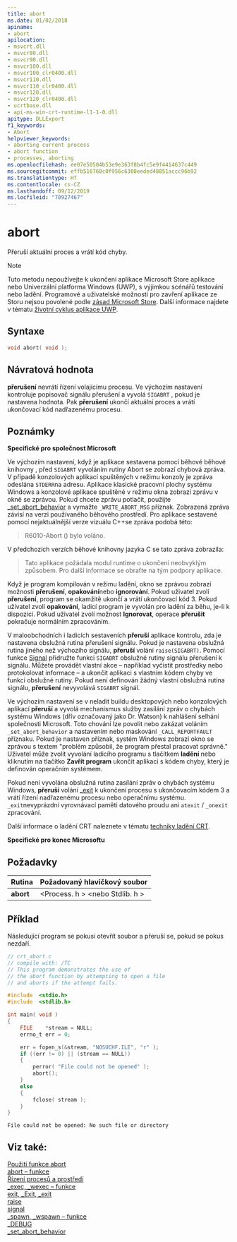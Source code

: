 ```yaml
---
title: abort
ms.date: 01/02/2018
apiname:
- abort
apilocation:
- msvcrt.dll
- msvcr80.dll
- msvcr90.dll
- msvcr100.dll
- msvcr100_clr0400.dll
- msvcr110.dll
- msvcr110_clr0400.dll
- msvcr120.dll
- msvcr120_clr0400.dll
- ucrtbase.dll
- api-ms-win-crt-runtime-l1-1-0.dll
apitype: DLLExport
f1_keywords:
- Abort
helpviewer_keywords:
- aborting current process
- abort function
- processes, aborting
ms.openlocfilehash: ee07e50504b53e9e363f8b4fc5e9f4414637c449
ms.sourcegitcommit: effb516760c0f956c6308eeded48851accc96b92
ms.translationtype: HT
ms.contentlocale: cs-CZ
ms.lasthandoff: 09/12/2019
ms.locfileid: "70927467"
---
```

# <a name="abort"></a>abort

Přeruší aktuální proces a vrátí kód chyby.

> [!NOTE]
> Tuto metodu nepoužívejte k ukončení aplikace Microsoft Store aplikace nebo Univerzální platforma Windows (UWP), s výjimkou scénářů testování nebo ladění. Programové a uživatelské možnosti pro zavření aplikace ze Storu nejsou povolené podle [zásad Microsoft Store](/legal/windows/agreements/store-policies). Další informace najdete v tématu [životní cyklus aplikace UWP](/windows/uwp/launch-resume/app-lifecycle).

## <a name="syntax"></a>Syntaxe

```C
void abort( void );
```

## <a name="return-value"></a>Návratová hodnota

**přerušení** nevrátí řízení volajícímu procesu. Ve výchozím nastavení kontroluje popisovač signálu přerušení a vyvolá `SIGABRT` , pokud je nastavena hodnota. Pak **přerušení** ukončí aktuální proces a vrátí ukončovací kód nadřazenému procesu.

## <a name="remarks"></a>Poznámky

**Specifické pro společnost Microsoft**

Ve výchozím nastavení, když je aplikace sestavena pomocí běhové běhové knihovny , před `SIGABRT` vyvoláním rutiny Abort se zobrazí chybová zpráva. V případě konzolových aplikací spuštěných v režimu konzoly je zpráva odeslána `STDERR`na adresu. Aplikace klasické pracovní plochy systému Windows a konzolové aplikace spuštěné v režimu okna zobrazí zprávu v okně se zprávou. Pokud chcete zprávu potlačit, použijte [_set_abort_behavior](set-abort-behavior.md) a vymažte `_WRITE_ABORT_MSG` příznak. Zobrazená zpráva závisí na verzi používaného běhového prostředí. Pro aplikace sestavené pomocí nejaktuálnější verze vizuálu C++se zpráva podobá této:

> R6010-Abort () bylo voláno.

V předchozích verzích běhové knihovny jazyka C se tato zpráva zobrazila:

> Tato aplikace požádala modul runtime o ukončení neobvyklým způsobem. Pro další informace se obraťte na tým podpory aplikace.

Když je program kompilován v režimu ladění, okno se zprávou zobrazí možnosti **přerušení**, **opakování**nebo **ignorování**. Pokud uživatel zvolí **přerušení**, program se okamžitě ukončí a vrátí ukončovací kód 3. Pokud uživatel zvolí **opakování**, ladicí program je vyvolán pro ladění za běhu, je-li k dispozici. Pokud uživatel zvolí možnost **Ignorovat**, operace **přerušit** pokračuje normálním zpracováním.

V maloobchodních i ladicích sestaveních **přeruší** aplikace kontrolu, zda je nastavena obslužná rutina přerušení signálu. Pokud je nastavena obslužná rutina jiného než výchozího signálu, **přeruší** volání `raise(SIGABRT)`. Pomocí funkce [Signal](signal.md) přidružte funkci `SIGABRT` obslužné rutiny signálu přerušení k signálu. Můžete provádět vlastní akce – například vyčistit prostředky nebo protokolovat informace – a ukončit aplikaci s vlastním kódem chyby ve funkci obslužné rutiny. Pokud není definován žádný vlastní obslužná rutina signálu, **přerušení** nevyvolává `SIGABRT` signál.

Ve výchozím nastavení se v neladit buildu desktopových nebo konzolových aplikací **přeruší** a vyvolá mechanismus služby zasílání zpráv o chybách systému Windows (dřív označovaný jako Dr. Watson) k nahlášení selhání společnosti Microsoft. Toto chování lze povolit nebo zakázat voláním `_set_abort_behavior` a nastavením nebo maskování `_CALL_REPORTFAULT` příznaku. Pokud je nastaven příznak, systém Windows zobrazí okno se zprávou s textem "problém způsobil, že program přestal pracovat správně." Uživatel může zvolit vyvolání ladicího programu s tlačítkem **ladění** nebo kliknutím na tlačítko **Zavřít program** ukončit aplikaci s kódem chyby, který je definován operačním systémem.

Pokud není vyvolána obslužná rutina zasílání zpráv o chybách systému Windows, **přeruší** volání [_exit](exit-exit-exit.md) k ukončení procesu s ukončovacím kódem 3 a vrátí řízení nadřazenému procesu nebo operačnímu systému. `_exit`nevyprázdní vyrovnávací paměti datového proudu ani `atexit` / `_onexit` zpracování.

Další informace o ladění CRT naleznete v tématu [techniky ladění CRT](/visualstudio/debugger/crt-debugging-techniques).

**Specifické pro konec Microsoftu**

## <a name="requirements"></a>Požadavky

|Rutina|Požadovaný hlavičkový soubor|
|-------------|---------------------|
|**abort**|\<Process. h > \<nebo Stdlib. h >|

## <a name="example"></a>Příklad

Následující program se pokusí otevřít soubor a přeruší se, pokud se pokus nezdaří.

```C
// crt_abort.c
// compile with: /TC
// This program demonstrates the use of
// the abort function by attempting to open a file
// and aborts if the attempt fails.

#include  <stdio.h>
#include  <stdlib.h>

int main( void )
{
    FILE    *stream = NULL;
    errno_t err = 0;

    err = fopen_s(&stream, "NOSUCHF.ILE", "r" );
    if ((err != 0) || (stream == NULL))
    {
        perror( "File could not be opened" );
        abort();
    }
    else
    {
        fclose( stream );
    }
}
```

```Output
File could not be opened: No such file or directory
```

## <a name="see-also"></a>Viz také:

[Použití funkce abort](../../cpp/using-abort.md)<br/>
[abort – funkce](../../c-language/abort-function-c.md)<br/>
[Řízení procesů a prostředí](../../c-runtime-library/process-and-environment-control.md)<br/>
[_exec, _wexec – funkce](../../c-runtime-library/exec-wexec-functions.md)<br/>
[exit, _Exit, _exit](exit-exit-exit.md)<br/>
[raise](raise.md)<br/>
[signal](signal.md)<br/>
[_spawn, _wspawn – funkce](../../c-runtime-library/spawn-wspawn-functions.md)<br/>
[_DEBUG](../../c-runtime-library/debug.md)<br/>
[_set_abort_behavior](set-abort-behavior.md)